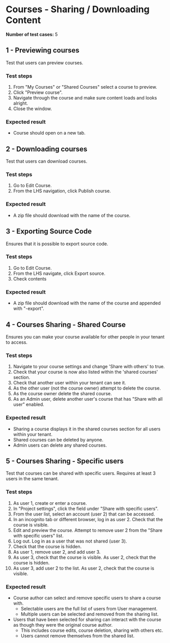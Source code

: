 Courses - Sharing / Downloading Content
=======================================

**Number of test cases:** 5

1 - Previewing courses
-------------------------

Test that users can preview courses.

### Test steps

1.  From "My Courses" or "Shared Courses" select a course to preview.
2.  Click "Preview course".
3.  Navigate through the course and make sure content loads and looks alright.
4.  Close the window.

### Expected result

*   Course should open on a new tab.

2 - Downloading courses
--------------------------

Test that users can download courses.

### Test steps

1.  Go to Edit Course.
2.  From the LHS navigation, click Publish course.

### Expected result

*   A zip file should download with the name of the course.

3 - Exporting Source Code
----------------------------

Ensures that it is possible to export source code.

### Test steps

1.  Go to Edit Course.
2.  From the LHS navigate, click Export source.
3.  Check contents

### Expected result

*   A zip file should download with the name of the course and appended with "-export".

4 - Courses Sharing - Shared Course
---------------------------------------

Ensures you can make your course available for other people in your tenant to access.

### Test steps

1.  Navigate to your course settings and change 'Share with others' to true.
2.  Check that your course is now also listed within the 'shared courses' section.
3.  Check that another user within your tenant can see it.
4.  As the other user (not the course owner) attempt to delete the course.
5.  As the course owner delete the shared course.
6.  As an Admin user, delete another user's course that has "Share with all user" enabled.

### Expected result

* Sharing a course displays it in the shared courses section for all users within your tenant.
* Shared courses can be deleted by anyone.
 * Admin users can delete any shared courses.


5 - Courses Sharing - Specific users
---------------------------------------

Test that courses can be shared with specific users.
Requires at least 3 users in the same tenant.

### Test steps

1.  As user 1, create or enter a course.
2.  In "Project settings", click the field under "Share with specific users".
3.  From the user list, select an account (user 2) that can be accessed.
4.  In an incognito tab or different browser, log in as user 2. Check that the course is visible.
5.  Edit and preview the course. Attempt to remove user 2 from the "Share with specific users" list.
6.  Log out. Log in as a user that was not shared (user 3).
7.  Check that the course is hidden.
8.  As user 1, remove user 2, and add user 3.
9.  As user 3, check that the course is visible. As user 2, check that the course is hidden.
10.  As user 3, add user 2 to the list. As user 2, check that the course is visible.

### Expected result

* Course author can select and remove specific users to share a course with.
  * Selectable users are the full list of users from User management.
  * Multiple users can be selected and removed from the sharing list.
* Users that have been selected for sharing can interact with the course as though they were the original course author.
  * This includes course edits, course deletion, sharing with others etc.
  * Users cannot remove themselves from the shared list.
